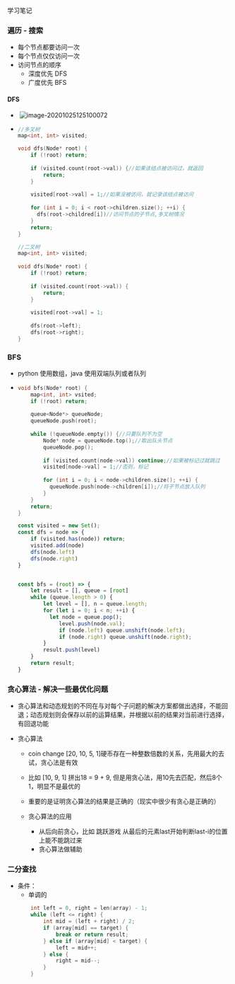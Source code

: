 学习笔记

### 遍历 - 搜索

- 每个节点都要访问一次
- 每个节点仅仅访问一次
- 访问节点的顺序
  - 深度优先 DFS
  - 广度优先 BFS

#### DFS

- ​	![image-20201025125100072](C:\Users\Administrator\AppData\Roaming\Typora\typora-user-images\image-20201025125100072.png)

- ```C++
  //多叉树
  map<int, int> visited;
  
  void dfs(Node* root) {
      if (!root) return;
      
      if (visited.count(root->val)) {//如果该结点被访问过，就返回
          return;
      }
      
      visited[root->val] = 1;//如果没被访问，就记录该结点被访问
      
      for (int i = 0; i < root->children.size(); ++i) {
  		dfs(root->childred[i])//访问节点的子节点,多叉树情况
      }
      return;
  }
  
  //二叉树
  map<int, int> visited;
                        
  void dfs(Node* root) {
      if (!root) return;
      
      if (visited.count(root->val)) {
          return;
      }
      
      visited[root->val] = 1;
      
      dfs(root->left);
      dfs(root->right);
  }
  ```

### BFS

- python 使用数组，java 使用双端队列或者队列

- ```c++
  void bfs(Node* root) {
      map<int, int> vsited;
      if (!root) return;
      
      queue<Node*> queueNode;
      queueNode.push(root);
      
      while (!queueNode.empty()) {//只要队列不为空
          Node* node = queueNode.top();//取出队头节点
          queueNode.pop();
          
          if (visited.count(node->val)) continue;//如果被标记过就跳过
          visited[node->val] = 1;//否则，标记
          
          for (int i = 0; i < node->children.size(); ++i) {
  			queueNode.push(node->children[i]);//将子节点放入队列
          }
      }
      return;
  }
  ```

  ```js
  const visited = new Set();
  const dfs = node => {
      if (visited.has(node)) return;
      visited.add(node)
      dfs(node.left)
      dfs(node.right)
  }
  
  
  const bfs = (root) => {
      let result = [], queue = [root]
      while (queue.length > 0) {
          let level = [], n = queue.length;
          for (let i = 0; i < n; ++i) {
  			let node = queue.pop();
               level.push(node.val);
               if (node.left) queue.unshift(node.left);
               if (node.right) queue.unshift(node.right);
          }
          result.push(level)
      }
      return result;
  }
  ```

### 贪心算法 - 解决一些最优化问题

- 贪心算法和动态规划的不同在与对每个子问题的解决方案都做出选择，不能回退；动态规划则会保存以前的运算结果，并根据以前的结果对当前进行选择，有回退功能
    
- 贪心算法
    - coin change [20, 10, 5, 1]硬币存在一种整数倍数的关系，先用最大的去试，贪心法是有效
    - 比如 [10, 9, 1] 拼出18 = 9 + 9, 但是用贪心法，用10先去匹配，然后8个1，明显不是最优的
    - 重要的是证明贪心算法的结果是正确的（现实中很少有贪心是正确的）
    
    - 贪心算法的应用
        - 从后向前贪心，比如 跳跃游戏 从最后的元素last开始判断last-i的位置上能不能跳过来
        - 贪心算法做辅助

### 二分查找
 - 条件：
    - 单调的
    ```C++
        int left = 0, right = len(array) - 1;
        while (left <= right) {
            int mid = (left + right) / 2;
            if (array[mid] == target) {
                break or return result;
            } else if (array[mid] < target) {
                left = mid++;
            } else {
                right = mid--;
            }
        }
    ```
